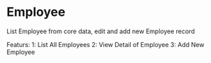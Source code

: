 # Employee
List Employee from core data, edit and add new Employee record 

Featurs: 
     1: List All Employees
     2: View Detail of Employee
     3: Add New Employee 
